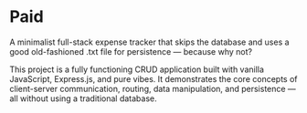 # Paid
A minimalist full-stack expense tracker that skips the database and uses a good old-fashioned .txt file for persistence — because why not?

This project is a fully functioning CRUD application built with vanilla JavaScript, Express.js, and pure vibes. It demonstrates the core concepts of client-server communication, routing, data manipulation, and persistence — all without using a traditional database.

